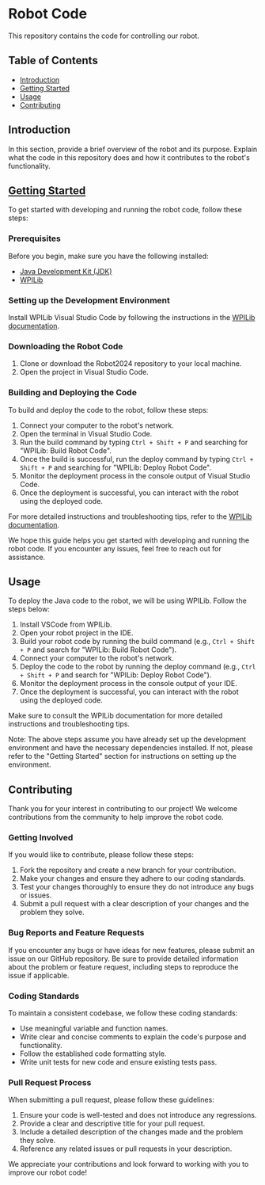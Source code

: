 # Robot Code

This repository contains the code for controlling our robot.

## Table of Contents

- [Introduction](#introduction)
- [Getting Started](#getting-started)
- [Usage](#usage)
- [Contributing](#contributing)

## Introduction

In this section, provide a brief overview of the robot and its purpose. Explain what the code in this repository does and how it contributes to the robot's functionality.

## [Getting Started](https://frcteam4500.github.io/mkdocs-4500-docs/Getting%20Started/software-guide/)

To get started with developing and running the robot code, follow these steps:

### Prerequisites

Before you begin, make sure you have the following installed:

- [Java Development Kit (JDK)](https://www.oracle.com/java/technologies/javase-jdk11-downloads.html)
- [WPILib](https://docs.wpilib.org/en/stable/docs/getting-started/getting-started-frc-control-system/wpilib-setup.html)

### Setting up the Development Environment

Install WPILib Visual Studio Code by following the instructions in the [WPILib documentation](https://docs.wpilib.org/en/stable/docs/getting-started/getting-started-frc-control-system/wpilib-setup.html).

### Downloading the Robot Code

1. Clone or download the Robot2024 repository to your local machine.
2. Open the project in Visual Studio Code.

### Building and Deploying the Code

To build and deploy the code to the robot, follow these steps:

1. Connect your computer to the robot's network.
2. Open the terminal in Visual Studio Code.
3. Run the build command by typing `Ctrl + Shift + P` and searching for "WPILib: Build Robot Code".
4. Once the build is successful, run the deploy command by typing `Ctrl + Shift + P` and searching for "WPILib: Deploy Robot Code".
5. Monitor the deployment process in the console output of Visual Studio Code.
6. Once the deployment is successful, you can interact with the robot using the deployed code.

For more detailed instructions and troubleshooting tips, refer to the [WPILib documentation](https://docs.wpilib.org/en/stable/docs/getting-started/getting-started-frc-control-system/wpilib-setup.html).

We hope this guide helps you get started with developing and running the robot code. If you encounter any issues, feel free to reach out for assistance.
## Usage

To deploy the Java code to the robot, we will be using WPILib. Follow the steps below:

1. Install VSCode from WPILib.
2. Open your robot project in the IDE.
3. Build your robot code by running the build command (e.g., `Ctrl + Shift + P` and search for "WPILib: Build Robot Code").
4. Connect your computer to the robot's network.
5. Deploy the code to the robot by running the deploy command (e.g., `Ctrl + Shift + P` and search for "WPILib: Deploy Robot Code").
6. Monitor the deployment process in the console output of your IDE.
7. Once the deployment is successful, you can interact with the robot using the deployed code.

Make sure to consult the WPILib documentation for more detailed instructions and troubleshooting tips.

Note: The above steps assume you have already set up the development environment and have the necessary dependencies installed. If not, please refer to the "Getting Started" section for instructions on setting up the environment.

## Contributing

Thank you for your interest in contributing to our project! We welcome contributions from the community to help improve the robot code.

### Getting Involved

If you would like to contribute, please follow these steps:

1. Fork the repository and create a new branch for your contribution.
2. Make your changes and ensure they adhere to our coding standards.
3. Test your changes thoroughly to ensure they do not introduce any bugs or issues.
4. Submit a pull request with a clear description of your changes and the problem they solve.

### Bug Reports and Feature Requests

If you encounter any bugs or have ideas for new features, please submit an issue on our GitHub repository. Be sure to provide detailed information about the problem or feature request, including steps to reproduce the issue if applicable.

### Coding Standards

To maintain a consistent codebase, we follow these coding standards:

- Use meaningful variable and function names.
- Write clear and concise comments to explain the code's purpose and functionality.
- Follow the established code formatting style.
- Write unit tests for new code and ensure existing tests pass.

### Pull Request Process

When submitting a pull request, please follow these guidelines:

1. Ensure your code is well-tested and does not introduce any regressions.
2. Provide a clear and descriptive title for your pull request.
3. Include a detailed description of the changes made and the problem they solve.
4. Reference any related issues or pull requests in your description.

We appreciate your contributions and look forward to working with you to improve our robot code!
